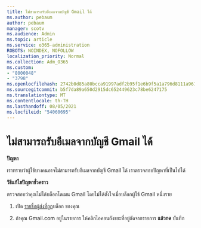 ```yaml
---
title: ไม่สามารถรับอีเมลจากบัญชี Gmail ได้
ms.author: pebaum
author: pebaum
manager: scotv
ms.audience: Admin
ms.topic: article
ms.service: o365-administration
ROBOTS: NOINDEX, NOFOLLOW
localization_priority: Normal
ms.collection: Adm_O365
ms.custom:
- "8000048"
- "3798"
ms.openlocfilehash: 2742b0d85a80bcca91997adf2b95f1e6b9f5a1a796d8111a961f545f2364613d
ms.sourcegitcommit: b5f7da89a650d2915dc652449623c78be6247175
ms.translationtype: MT
ms.contentlocale: th-TH
ms.lasthandoff: 08/05/2021
ms.locfileid: "54060695"
---
```

# <a name="unable-to-receive-email-from-gmail-accounts"></a>ไม่สามารถรับอีเมลจากบัญชี Gmail ได้

**ปัญหา**

เราทราบว่าผู้ใช้บางคนอาจไม่สามารถรับอีเมลจากบัญชี Gmail ได้ เราตรวจสอบปัญหาที่เป็นไปได้

**วิธีแก้ไขปัญหาชั่วคราว**

ตรวจสอบว่าคุณไม่ได้บล็อกโดเมน Gmail โดยไม่ได้ตั้งใจเมื่อบล็อกผู้ใช้ Gmail หนึ่งราย

1. เปิด [รายชื่อผู้ส่งที่ถูก](https://go.microsoft.com/fwlink/?linkid=2121010)บล็อก ของคุณ

2. ถ้าคุณ Gmail.com อยู่ในรายการ ให้คลิกไอคอนถังขยะที่อยู่ถัดจากรายการ **แล้วกด** บันทึก
